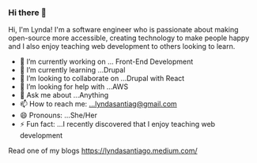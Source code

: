### Hi there 👋

Hi, I'm Lynda! I'm a software engineer who is passionate about making open-source more accessible, creating technology to make people happy and I also enjoy teaching web development to others looking to learn.
 
- 🔭 I’m currently working on ...  Front-End Development
- 🌱 I’m currently learning ...Drupal
- 👯 I’m looking to collaborate on ...Drupal with React
- 🤔 I’m looking for help with ...AWS
- 💬 Ask me about ...Anything
- 📫 How to reach me: ...lyndasantiag@gmail.com
- 😄 Pronouns: ...She/Her
- ⚡ Fun fact: ...I recently discovered that I enjoy teaching web development

Read one of my blogs https://lyndasantiago.medium.com/
